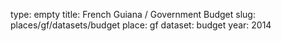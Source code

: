 type: empty
title: French Guiana / Government Budget
slug: places/gf/datasets/budget
place: gf
dataset: budget
year: 2014
